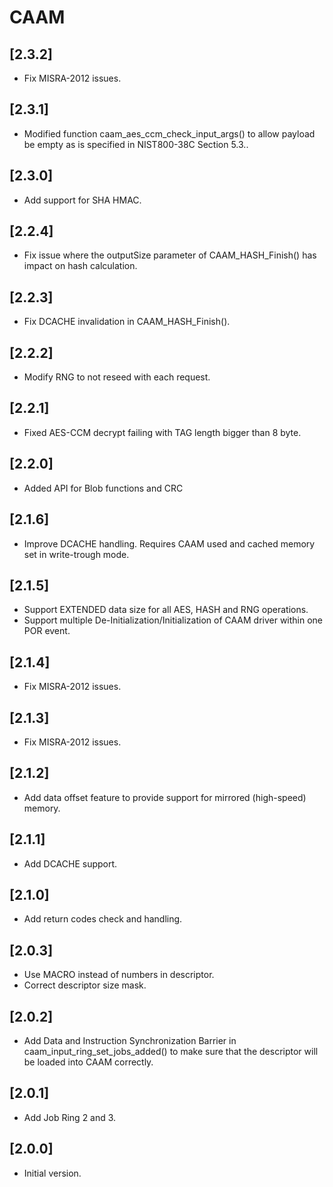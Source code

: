# CAAM

## [2.3.2]

- Fix MISRA-2012 issues.

## [2.3.1]

- Modified function caam_aes_ccm_check_input_args() to allow payload be empty as is specified in NIST800-38C Section 5.3..

## [2.3.0]

- Add support for SHA HMAC.

## [2.2.4]

- Fix issue where the outputSize parameter of CAAM_HASH_Finish() has impact on hash calculation.

## [2.2.3]

- Fix DCACHE invalidation in CAAM_HASH_Finish().

## [2.2.2]

- Modify RNG to not reseed with each request.

## [2.2.1]

- Fixed AES-CCM decrypt failing with TAG length bigger than 8 byte.

## [2.2.0]

- Added API for Blob functions and CRC

## [2.1.6]

- Improve DCACHE handling. Requires CAAM used and cached memory set in write-trough mode.

## [2.1.5]

- Support EXTENDED data size for all AES, HASH and RNG operations.
- Support multiple De-Initialization/Initialization of CAAM driver within one POR event.

## [2.1.4]

- Fix MISRA-2012 issues.

## [2.1.3]

- Fix MISRA-2012 issues.

## [2.1.2]

- Add data offset feature to provide support for mirrored (high-speed) memory.

## [2.1.1]

- Add DCACHE support.

## [2.1.0]

- Add return codes check and handling.

## [2.0.3]

- Use MACRO instead of numbers in descriptor.
- Correct descriptor size mask.

## [2.0.2]

- Add Data and Instruction Synchronization Barrier in caam_input_ring_set_jobs_added()
  to make sure that the descriptor will be loaded into CAAM correctly.

## [2.0.1]

- Add Job Ring 2 and 3.

## [2.0.0]

- Initial version.
